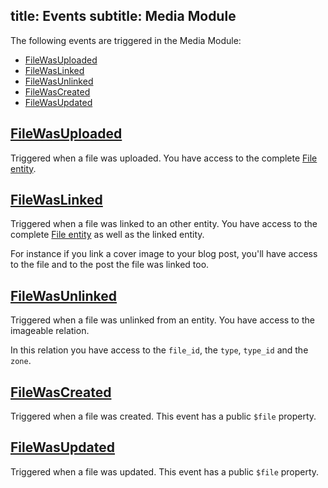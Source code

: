 title: Events
subtitle: Media Module
-------

The following events are triggered in the Media Module:

- [FileWasUploaded](#file-was-uploaded)
- [FileWasLinked](#file-was-linked)
- [FileWasUnlinked](#file-was-unlinked)
- [FileWasCreated](#file-was-created)
- [FileWasUpdated](#file-was-updated)


## <a name="file-was-uploaded" class="anchor" href="#file-was-uploaded">FileWasUploaded</a>

Triggered when a file was uploaded. You have access to the complete [File entity](https://github.com/AsgardCms/Platform/blob/2.0/Modules/Media/Entities/File.php).

## <a name="file-was-linked" class="anchor" href="#file-was-linked">FileWasLinked</a>

Triggered when a file was linked to an other entity. You have access to the complete [File entity](https://github.com/AsgardCms/Platform/blob/2.0/Modules/Media/Entities/File.php) as well as the linked entity.

For instance if you link a cover image to your blog post, you'll have access to the file and to the post the file was linked too.

## <a name="file-was-unlinked" class="anchor" href="#file-was-unlinked">FileWasUnlinked</a>


Triggered when a file was unlinked from an entity. You have access to the imageable relation.

In this relation you have access to the `file_id`, the `type`, `type_id` and the `zone`.

## <a name="file-was-created" class="anchor" href="#file-was-created">FileWasCreated</a>

Triggered when a file was created. This event has a public `$file` property.

## <a name="file-was-updated" class="anchor" href="#file-was-updated">FileWasUpdated</a>

Triggered when a file was updated. This event has a public `$file` property.
